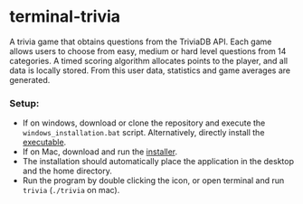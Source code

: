 # terminal-trivia
A trivia game that obtains questions from the TriviaDB API. Each game allows users to choose from easy, medium or hard level questions from 14 categories. A timed scoring algorithm allocates points to the player, and all data is locally stored. From this user data, statistics and game averages are generated. 

### Setup:
- If on windows, download or clone the repository  and execute the `windows_installation.bat` script. Alternatively, directly install the [executable](https://github.com/dasanaei/terminal-trivia/releases/download/3.0/terminal-trivia.exe).
- If on Mac, download and run the [installer](https://github.com/dasanaei/terminal-trivia/releases/download/3.0/Mac.Installer.zip). 
- The installation should automatically place the application in the desktop and the home directory.
- Run the program by double clicking the icon, or open terminal and run `trivia` (`./trivia` on mac).



